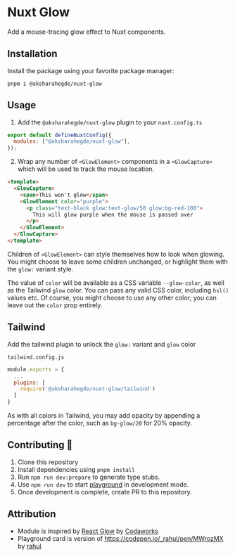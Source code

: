 # Nuxt Glow

Add a mouse-tracing glow effect to Nuxt components.

## Installation

Install the package using your favorite package manager:

```shell
pnpm i @aksharahegde/nuxt-glow
```

## Usage

1. Add the `@aksharahegde/nuxt-glow` plugin to your `nuxt.config.ts`

```js
export default defineNuxtConfig({
  modules: ["@aksharahegde/nuxt-glow"],
});
```

2. Wrap any number of `<GlowElement>` components in a `<GlowCapture>` which will be used to track the mouse location.

```html
<template>
  <GlowCapture>
    <span>This won't glow</span>
    <GlowElement color="purple">
      <p class="text-black glow:text-glow/50 glow:bg-red-100">
        This will glow purple when the mouse is passed over
      </p>
    </GlowElement>
  </GlowCapture>
</template>
```

Children of `<GlowElement>` can style themselves how to look when glowing. You might choose to leave some children unchanged, or highlight them with the `glow:` variant style.

The value of `color` will be available as a CSS variable `--glow-color`, as well as the Tailwind `glow` color. 
You can pass any valid CSS color, including `hsl()` values etc.
Of course, you might choose to use any other color; you can leave out the `color` prop entirely.

## Tailwind
Add the tailwind plugin to unlock the `glow:` variant and `glow` color

`tailwind.config.js`
```js
module.exports = {
  ...
  plugins: [
    require('@aksharahegde/nuxt-glow/tailwind')
  ]
}
```

As with all colors in Tailwind, you may add opacity by appending a percentage after the color, such as `bg-glow/20` for 20% opacity.

## Contributing 🙏

1. Clone this repository
2. Install dependencies using `pnpm install`
3. Run `npm run dev:prepare` to generate type stubs.
4. Use `npm run dev` to start [playground](https://github.com/nuxt-modules/icon/tree/main/playground) in development mode.
5. Once development is complete, create PR to this repository.

## Attribution
- Module is inspired by [React Glow](https://github.com/codaworks/react-glow) by [Codaworks](https://github.com/codaworks)
- Playground card is version of https://codepen.io/_rahul/pen/MWrozMX by [rahul](https://codepen.io/_rahul)
